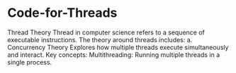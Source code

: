 # Code-for-Threads
Thread Theory  Thread in computer science refers to a sequence of executable instructions. The theory around threads includes:  a. Concurrency Theory  Explores how multiple threads execute simultaneously and interact.  Key concepts:  Multithreading: Running multiple threads in a single process.  
